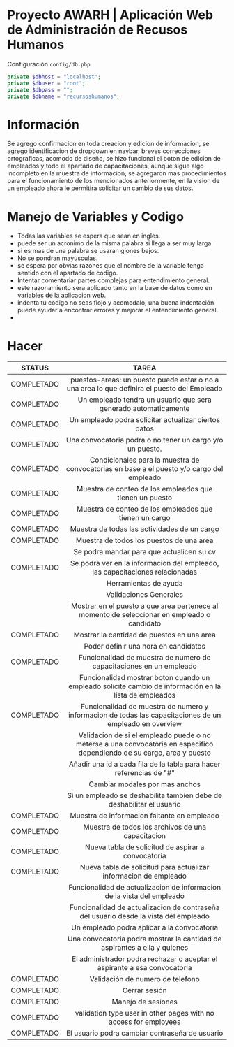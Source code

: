 # Proyecto AWARH | Aplicación Web de Administración de Recusos Humanos


Configuración `config/db.php`
```php
private $dbhost = "localhost";
private $dbuser = "root";
private $dbpass = "";
private $dbname = "recursoshumanos";
````


# Información
Se agrego confirmacion en toda creacion y edicion de informacion, se agrego identificacion de dropdown en navbar, breves correcciones ortograficas, acomodo de diseño, se hizo funcional el boton de edicion de empleados y todo el apartado de capacitaciones, aunque sigue algo incompleto en la muestra de informacion, se agregaron mas procedimientos para el funcionamiento de los mencionados anteriormente, en la vision de un empleado ahora le permitira solicitar un cambio de sus datos.


# Manejo de Variables y Codigo
- Todas las variables se espera que sean en ingles.
- puede ser un acronimo de la misma palabra si llega a ser muy larga.
- si es mas de una palabra se usaran giones bajos.
- No se pondran mayusculas.
- se espera por obvias razones que el nombre de la variable tenga sentido con el apartado de codigo.
- Intentar comentariar partes complejas para entendimiento general.
- este razonamiento sera aplicado tanto en la base de datos como en variables de la aplicacion web.
- indenta tu codigo no seas flojo y acomodalo, una buena indentación puede ayudar a encontrar errores y mejorar el entendimiento general.
- 



# Hacer
| STATUS | TAREA | 
| :---: | :---: |
|COMPLETADO| puestos-areas: un puesto puede estar o no a una area lo que definira el puesto del Empleado | 
|COMPLETADO| Un empleado tendra un usuario que sera generado automaticamente |
|COMPLETADO| Un empleado podra solicitar actualizar ciertos datos |
|COMPLETADO| Una convocatoria podra o no tener un cargo y/o un puesto. |
|COMPLETADO| Condicionales para la muestra de convocatorias en base a el puesto y/o cargo del empleado |
|COMPLETADO| Muestra de conteo de los empleados que tienen un puesto | 
|COMPLETADO| Muestra de conteo de los empleados que tienen un cargo |
|COMPLETADO| Muestra de todas las actividades de un cargo |
|COMPLETADO| Muestra de todos los puestos de una area | 
| | Se podra mandar para que actualicen su cv |
|COMPLETADO| Se podra ver en la informacion del empleado, las capacitaciones relacionadas |
| | Herramientas de ayuda |
| | Validaciones Generales |
| | Mostrar en el puesto a que area pertenece al momento de seleccionar en empleado o candidato |
|COMPLETADO| Mostrar la cantidad de puestos en una area |
| | Poder definir una hora en candidatos |
|COMPLETADO| Funcionalidad de muestra de numero de capacitaciones en un empleado|
| | Funcionalidad mostrar boton cuando un empleado solicite cambio de información en la lista de empleados |
|COMPLETADO| Funcionalidad de muestra de numero y informacion de todas las capacitaciones de un empleado en overview |
| | Validacion de si el empleado puede o no meterse a una convocatoria en especifico dependiendo de su cargo, area y puesto |
| | Añadir una id a cada fila de la tabla para hacer referencias de "#" |
| | Cambiar modales por mas anchos |
| | Si un empleado se deshabilita tambien debe de deshabilitar el usuario
|COMPLETADO| Muestra de informacion faltante en empleado |
|COMPLETADO| Muestra de todos los archivos de una capacitacion  |
|COMPLETADO| Nueva tabla de solicitud de aspirar a convocatoria |
|COMPLETADO| Nueva tabla de solicitud para actualizar informacion de empleado |
| | Funcionalidad de actualizacion de informacion de la vista del empleado |
| | Funcionalidad de actualizacion de contraseña del usuario desde la vista del empleado |
| | Un empleado podra aplicar a la convocatoria |
| | Una convocatoria podra mostrar la cantidad de aspirantes a ella y quienes |
| | El administrador podra rechazar o aceptar el aspirante a esa convocatoria |
|COMPLETADO| Validación de numero de telefono |
|COMPLETADO| Cerrar sesión |
|COMPLETADO| Manejo de sesiones |
|COMPLETADO| validation type user in other pages with no access for employees |
|COMPLETADO| El usuario podra cambiar contraseña de usuario |
